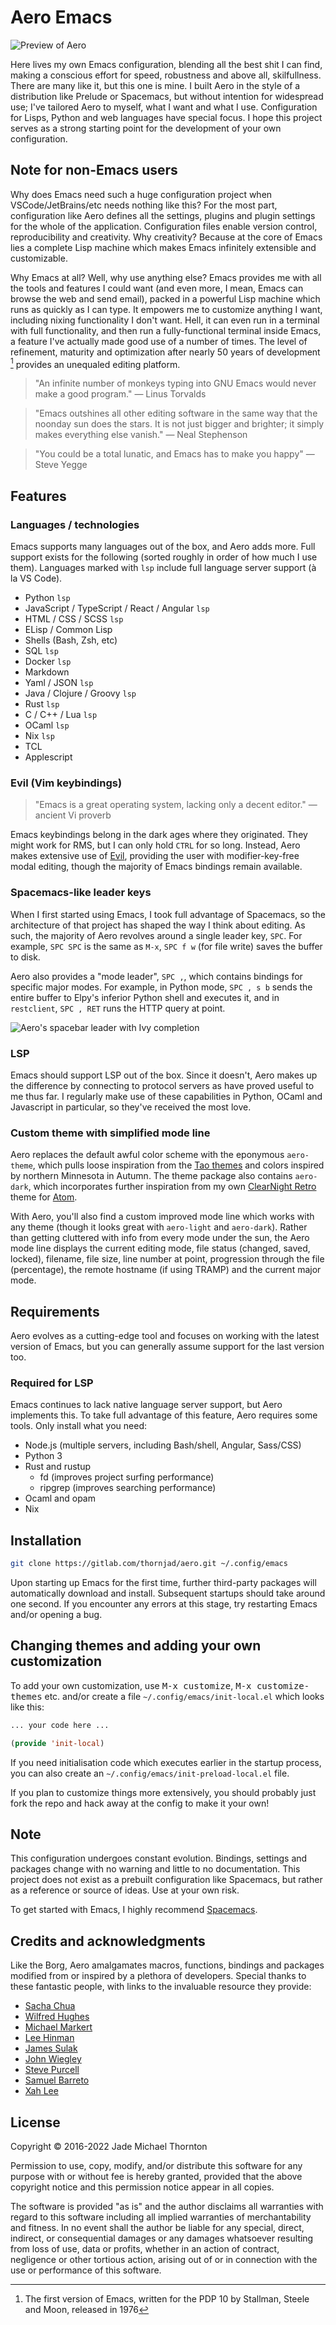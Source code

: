 # Aero Emacs

![Preview of Aero](./etc/images/aero-preview.png)

Here lives my own Emacs configuration, blending all the best shit I can find, making a conscious effort for speed, robustness and above all, skilfullness. There are many like it, but this one is mine. I built Aero in the style of a distribution like Prelude or Spacemacs, but without intention for widespread use; I've tailored Aero to myself, what I want and what I use. Configuration for Lisps, Python and web languages have special focus. I hope this project serves as a strong starting point for the development of your own configuration.

## Note for non-Emacs users

Why does Emacs need such a huge configuration project when VSCode/JetBrains/etc needs nothing like this? For the most part, configuration like Aero defines all the settings, plugins and plugin settings for the whole of the application. Configuration files enable version control, reproducibility and creativity. Why creativity? Because at the core of Emacs lies a complete Lisp machine which makes Emacs infinitely extensible and customizable.

Why Emacs at all? Well, why use anything else? Emacs provides me with all the tools and features I could want (and even more, I mean, Emacs can browse the web and send email), packed in a powerful Lisp machine which runs as quickly as I can type. It empowers me to customize anything I want, including nixing functionality I don't want. Hell, it can even run in a terminal with full functionality, and then run a fully-functional terminal inside Emacs, a feature I've actually made good use of a number of times. The level of refinement, maturity and optimization after nearly 50 years of development [^1] provides an unequaled editing platform.

> "An infinite number of monkeys typing into GNU Emacs would never make a good program." — Linus Torvalds

> "Emacs outshines all other editing software in the same way that the noonday sun does the stars. It is not just bigger and brighter; it simply makes everything else vanish." — Neal Stephenson

> "You could be a total lunatic, and Emacs has to make you happy" — Steve Yegge

[^1]: The first version of Emacs, written for the PDP 10 by Stallman, Steele and Moon, released in 1976

## Features

### Languages / technologies

Emacs supports many languages out of the box, and Aero adds more. Full support exists for the following (sorted roughly in order of how much I use them). Languages marked with `lsp` include full language server support (à la VS Code).

- Python `lsp`
- JavaScript / TypeScript / React / Angular `lsp`
- HTML / CSS / SCSS `lsp`
- ELisp / Common Lisp
- Shells (Bash, Zsh, etc)
- SQL `lsp`
- Docker `lsp`
- Markdown 
- Yaml / JSON `lsp`
- Java / Clojure / Groovy `lsp`
- Rust `lsp`
- C / C++ / Lua `lsp`
- OCaml `lsp`
- Nix `lsp`
- TCL
- Applescript

### Evil (Vim keybindings)

> "Emacs is a great operating system, lacking only a decent editor." — ancient Vi proverb

Emacs keybindings belong in the dark ages where they originated. They might work for RMS, but I can only hold `CTRL` for so long. Instead, Aero makes extensive use of [Evil](https://github.com/emacs-evil/evil), providing the user with modifier-key-free modal editing, though the majority of Emacs bindings remain available.

### Spacemacs-like leader keys

When I first started using Emacs, I took full advantage of Spacemacs, so the architecture of that project has shaped the way I think about editing. As such, the majority of Aero revolves around a single leader key, `SPC`. For example, `SPC SPC` is the same as `M-x`, `SPC f w` (for file write) saves the buffer to disk.

Aero also provides a "mode leader", `SPC ,`, which contains bindings for specific major modes. For example, in Python mode, `SPC , s b` sends the entire buffer to Elpy's inferior Python shell and executes it, and in `restclient`, `SPC , RET` runs the HTTP query at point.

![Aero's spacebar leader with Ivy completion](./etc/images/aero-leader-preview.png)

### LSP

Emacs should support LSP out of the box. Since it doesn't, Aero makes up the difference by connecting to protocol servers as have proved useful to me thus far. I regularly make use of these capabilities in Python, OCaml and Javascript in particular, so they've received the most love.

### Custom theme with simplified mode line

Aero replaces the default awful color scheme with the eponymous `aero-theme`, which pulls loose inspiration from the [Tao themes](https://github.com/11111000000/tao-theme-emacs) and colors inspired by northern Minnesota in Autumn. The theme package also contains `aero-dark`, which incorporates further inspiration from my own [ClearNight Retro](https://github.com/ClearNight/clearnight-retro-syntax) theme for [Atom](https://atom.io).

With Aero, you'll also find a custom improved mode line which works with any theme (though it looks great with `aero-light` and `aero-dark`). Rather than getting cluttered with info from every mode under the sun, the Aero mode line displays the current editing mode, file status (changed, saved, locked), filename, file size, line number at point, progression through the file (percentage), the remote hostname (if using TRAMP) and the current major mode.

## Requirements

Aero evolves as a cutting-edge tool and focuses on working with the latest version of Emacs, but you can generally assume support for the last version too.

### Required for LSP

Emacs continues to lack native language server support, but Aero implements this. To take full advantage of this feature, Aero requires some tools. Only install what you need:

- Node.js (multiple servers, including Bash/shell, Angular, Sass/CSS) 
- Python 3
- Rust and rustup
  - fd (improves project surfing performance)
  - ripgrep (improves searching performance)
- Ocaml and opam
- Nix 

## Installation

```sh
git clone https://gitlab.com/thornjad/aero.git ~/.config/emacs
```

Upon starting up Emacs for the first time, further third-party packages will automatically download and install. Subsequent startups should take around one second. If you encounter any errors at this stage, try restarting Emacs and/or opening a bug.

## Changing themes and adding your own customization

To add your own customization, use <kbd>M-x customize</kbd>, <kbd>M-x customize-themes</kbd> etc. and/or create a file `~/.config/emacs/init-local.el` which looks like this:

```el
... your code here ...

(provide 'init-local)
```

If you need initialisation code which executes earlier in the startup process, you can also create an `~/.config/emacs/init-preload-local.el` file.

If you plan to customize things more extensively, you should probably just fork the repo and hack away at the config to make it your own! 

## Note

This configuration undergoes constant evolution. Bindings, settings and packages change with no warning and little to no documentation. This project does not exist as a prebuilt configuration like Spacemacs, but rather as a reference or source of ideas. Use at your own risk.

To get started with Emacs, I highly recommend [Spacemacs](https://spacemacs.org).

## Credits and acknowledgments

Like the Borg, Aero amalgamates macros, functions, bindings and packages modified from or inspired by a plethora of developers. Special thanks to these fantastic people, with links to the invaluable resource they provide:

- [Sacha Chua](https://github.com/sachac/.emacs.d)
- [Wilfred Hughes](https://github.com/Wilfred/.emacs.d)
- [Michael Markert](https://github.com/cofi/dotfiles)
- [Lee Hinman](https://github.com/dakrone/.emacs.d)
- [James Sulak](https://github.com/jsulak/.emacs.d)
- [John Wiegley](https://github.com/jwiegley/dot-emacs)
- [Steve Purcell](https://github.com/purcell/emacs.d)
- [Samuel Barreto](https://github.com/sam217pa/emacs-config)
- [Xah Lee](http://xahlee.info/emacs)

## License

Copyright © 2016-2022 Jade Michael Thornton

Permission to use, copy, modify, and/or distribute this software for any purpose with or without fee
is hereby granted, provided that the above copyright notice and this permission notice appear in all
copies.

The software is provided "as is" and the author disclaims all warranties with regard to this
software including all implied warranties of merchantability and fitness. In no event shall the
author be liable for any special, direct, indirect, or consequential damages or any damages
whatsoever resulting from loss of use, data or profits, whether in an action of contract, negligence
or other tortious action, arising out of or in connection with the use or performance of this
software.
